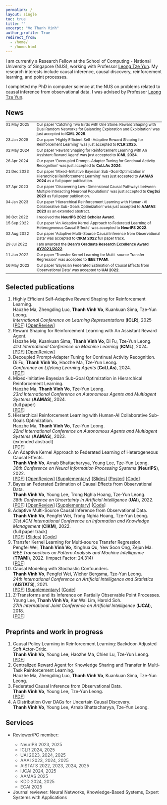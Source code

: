 ```yaml
---
permalink: /
layout: single
toc: true
title: ""
excerpt: "Vo Thanh Vinh"
author_profile: True
redirect_from: 
  - /home/
  - /home.html
---
```


I am currently a Research Fellow at the School of Computing - National University of Singapore (NUS), working with Professor <a href="https://www.comp.nus.edu.sg/~leongty/" target="_blank">Leong Tze Yun</a>. My research interests include causal inference, causal discovery, reinforcement learning, and point processes.

I completed my PhD in computer science at the NUS on problems related to causal inference from observational data. I was advised by Professor <a href="https://www.comp.nus.edu.sg/~leongty/" target="_blank">Leong Tze Yun</a>.
## News
<table style='border:none;font-size: 0.85em;'>
    <tr style='border:none;'>
      <td style='vertical-align: top;border:none;width: 100px;padding: 0px 0px 4px 0px; margin: 0;'><span class='date_news'>01 May 2025</span></td>
      <td align="left" style='vertical-align: top;border:none;padding: 0px 0px 4px 0px; margin: 0;'>Our paper 'Catching Two Birds with One Stone: Reward Shaping with Dual Random Networks for Balancing Exploration and Exploitation' was just accepted to <b>ICML 2025</b>.</td>
    </tr>
    <tr style='border:none;'>
      <td style='vertical-align: top;border:none;width: 100px;padding: 0px 0px 4px 0px; margin: 0;'><span class='date_news'>23 Jan 2025</span></td>
      <td align="left" style='vertical-align: top;border:none;padding: 0px 0px 4px 0px; margin: 0;'>Our paper 'Highly Efficient Self-Adaptive Reward Shaping for Reinforcement Learning' was just accepted to <b>ICLR 2025</b>.</td>
    </tr>
    <tr style='border:none;'>
      <td style='vertical-align: top;border:none;width: 100px;padding: 0px 0px 4px 0px; margin: 0;'><span class='date_news'>02 May 2024</span></td>
      <td align="left" style='vertical-align: top;border:none;padding: 0px 0px 4px 0px; margin: 0;'>Our paper 'Reward Shaping for Reinforcement Learning with An Assistant Reward Agent' was just accepted to <b>ICML 2024</b>.</td>
    </tr>
    <tr style='border:none;'>
      <td style='vertical-align: top;border:none;width: 100px;padding: 0px 0px 4px 0px; margin: 0;'><span class='date_news'>26 Apr 2024</span></td>
      <td align="left" style='vertical-align: top;border:none;padding: 0px 0px 4px 0px; margin: 0;'>Our paper 'Decoupled Prompt-Adapter Tuning for Continual Activity Recognition' was just accepted to <b>CoLLAs 2024</b>.</td>
    </tr>
    <tr style='border:none;'>
      <td style='vertical-align: top;border:none;width: 100px;padding: 0px 0px 4px 0px; margin: 0;'><span class='date_news'>21 Dec 2023</span></td>
      <td align="left" style='vertical-align: top;border:none;padding: 0px 0px 4px 0px; margin: 0;'>Our paper 'Mixed-Initiative Bayesian Sub-Goal Optimization in Hierarchical Reinforcement Learning' was just accepted to <b>AAMAS 2024</b> as a full paper publication.</td>
    </tr>
    <tr style='border:none;'>
      <td style='vertical-align: top;border:none;width: 100px;padding: 0px 0px 4px 0px; margin: 0;'><span class='date_news'>07 Apr 2023</span></td>
      <td align="left" style='vertical-align: top;border:none;padding: 0px 0px 4px 0px; margin: 0;'>Our paper 'Discovering Low-Dimensional Causal Pathways between Multiple Interacting Neuronal Populations' was just accepted to <b>CogSci 2023</b> as full paper publication.</td>
    </tr>
    <tr style='border:none;'>
      <td style='vertical-align: top;border:none;width: 100px;padding: 0px 0px 4px 0px; margin: 0;'><span class='date_news'>04 Jan 2023</span></td>
      <td align="left" style='vertical-align: top;border:none;padding: 0px 0px 4px 0px; margin: 0;'>Our paper 'Hierarchical Reinforcement Learning with Human-AI Collaborative Sub-Goals Optimization' was just accepted to <b>AAMAS 2023</b> as an extended abstract.</td>
    </tr>
    <tr style='border:none;'>
      <td style='vertical-align: top;border:none;width: 100px;padding: 0px 0px 4px 0px; margin: 0;'><span class='date_news'>08 Oct 2022</span></td>
      <td align="left" style='vertical-align: top;border:none;padding: 0px 0px 4px 0px; margin: 0;'>I received the <b>NeurIPS 2022 Scholar Award</b>.</td>
    </tr>
    <tr style='border:none;'>
      <td style='vertical-align: top;border:none;width: 100px;padding: 0px 0px 4px 0px; margin: 0;'><span class='date_news'>15 Sep 2022</span></td>
      <td align="left" style='vertical-align: top;border:none;padding: 0px 0px 4px 0px; margin: 0;'>Our paper 'An Adaptive Kernel Approach to Federated Learning of Heterogeneous Causal Effects' was accepted to <b>NeurIPS 2022</b>.</td>
    </tr>
    <tr style='border:none;'>
      <td style='vertical-align: top;border:none;width: 100px;padding: 0px 0px 4px 0px; margin: 0;'><span class='date_news'>02 Aug 2022</span></td>
      <td align="left" style='vertical-align: top;border:none;padding: 0px 0px 4px 0px; margin: 0;'>Our paper 'Adaptive Multi-Source Causal Inference from Observational Data' was accepted to <b>CIKM 2022</b> full paper track.</td>
    </tr>
    <tr style='border:none;'>
      <td style='vertical-align: top;border:none;width: 100px;padding: 0px 0px 4px 0px; margin: 0;'><span class='date_news'>29 Jul 2022</span></td>
      <td align="left" style='vertical-align: top;border:none;padding: 0px 0px 4px 0px; margin: 0;'>I am awarded the <b> <a href="https://www.comp.nus.edu.sg/programmes/pg/awards/deans-research/" target="_blank">Dean's Graduate Research Excellence Award AY2021/2022</a></b>.</td>
    </tr>
    <tr style='border:none;'>
      <td style='vertical-align: top;border:none;width: 100px;padding: 0px 0px 4px 0px; margin: 0;'><span class='date_news'>11 Jun 2022</span></td>
      <td align="left" style='vertical-align: top;border:none;padding: 0px 0px 4px 0px; margin: 0;'>Our paper 'Transfer Kernel Learning for Multi-source Transfer Regression' was accepted to <b>IEEE TPAMI</b>.</td>
    </tr>
    <tr style='border:none;'>
      <td style='vertical-align: top;border:none;width: 100px;padding: 0px 0px 4px 0px; margin: 0;'><span class='date_news'>16 May 2022</span></td>
      <td align="left" style='vertical-align: top;border:none;padding: 0px 0px 4px 0px; margin: 0;'>Our paper 'Bayesian Federated Estimation of Causal Effects from Observational Data' was accepted to <b>UAI 2022</b>.</td>
    </tr>
  <!--
    <tr style='border:none;'>
      <td style='vertical-align: top;border:none;width: 100px;padding: 0px 0px 4px 0px; margin: 0'><span class='date_news'>09 Feb 2022</span></td>
      <td align="left" style='vertical-align: top;border:none;padding: 0px 0px 4px 0px; margin: 0;'>I passed my PhD oral defense.</td>
    </tr>
    <tr style='border:none;'>
      <td style='vertical-align: top;border:none;width: 100px;padding: 0; margin: 0'><span class='date_news'>08 Aug 2021</span></td>
      <td align="left" style='vertical-align: top;border:none;padding: 0; margin: 0;'>I submitted my PhD thesis.</td>
    </tr>
  -->
</table>

## Selected publications
<!-- ======-->
1. Highly Efficient Self-Adaptive Reward Shaping for Reinforcement Learning. <br />Haozhe Ma, Zhengding Luo, **Thanh Vinh Vo**, Kuankuan Sima, Tze-Yun Leong. <br />*International Conference on Learning Representations* (**ICLR**), 2025 <br /> [<a href="https://arxiv.org/pdf/2408.03029" target="_blank">PDF</a>] [<a href="https://openreview.net/forum?id=QOfWubPhdS" target="_blank">OpenReview</a>]
2. Reward Shaping for Reinforcement Learning with An Assistant Reward Agent. <br />Haozhe Ma, Kuankuan Sima, **Thanh Vinh Vo**, Di Fu, Tze-Yun Leong. <br />*41st International Conference on Machine Learning* (**ICML**), 2024. <br />[<a href="https://raw.githubusercontent.com/mlresearch/v235/main/assets/ma24l/ma24l.pdf" target="_blank">PDF</a>] [<a href="https://openreview.net/forum?id=a3XFF0PGLU" target="_blank">OpenReview</a>]
3. Decoupled Prompt-Adapter Tuning for Continual Activity Recognition. <br />Di Fu, **Thanh Vinh Vo**, Haozhe Ma, Tze-Yun Leong. <br />*Conference on Lifelong Learning Agents* (**CoLLAs**), 2024. <br />[<a href="https://drive.google.com/file/d/1rvCToxR_ErO-N9ibSmma2Lm-zmQvus_j/view" target="_blank">PDF</a>]
4. Mixed-Initiative Bayesian Sub-Goal Optimization in Hierarchical Reinforcement Learning. <br /> Haozhe Ma, **Thanh Vinh Vo**, Tze-Yun Leong. <br />*23rd International Conference on Autonomous Agents and Multiagent Systems* (**AAMAS**), 2024. <br />(full paper)<br />[<a href="https://dl.acm.org/doi/abs/10.5555/3635637.3662991" target="_blank">PDF</a>]
5. Hierarchical Reinforcement Learning with Human-AI Collaborative Sub-Goals Optimization. <br /> Haozhe Ma, **Thanh Vinh Vo**, Tze-Yun Leong. <br />*22nd International Conference on Autonomous Agents and Multiagent Systems* (**AAMAS**), 2023. <br />(extended abstract) <br />[<a href="https://dl.acm.org/doi/abs/10.5555/3545946.3598917" target="_blank">PDF</a>]
6. An Adaptive Kernel Approach to Federated Learning of Heterogeneous Causal Effects. <br />**Thanh Vinh Vo**, Arnab Bhattacharyya, Young Lee, Tze-Yun Leong. <br />*36th Conference on Neural Information Processing Systems* (**NeurIPS**), 2022.<br /> [<a href="https://openreview.net/pdf?id=fJt2KFnRqZ" target="_blank">PDF</a>] [<a href="https://openreview.net/forum?id=fJt2KFnRqZ" target="_blank">OpenReview</a>] [<a href="https://openreview.net/attachment?id=fJt2KFnRqZ&name=supplementary_material" target="_blank">Supplementary</a>] [<a href="https://vothanhvinh.github.io/files/CausalRFF_NeurIPS2022_short_slides.pdf" target="_blank">Slides</a>] [<a href="https://vothanhvinh.github.io/files/CausalRFF_NeurIPS_2022_Poster_A0.pdf" target="_blank">Poster</a>] [<a href="https://github.com/vothanhvinh/CausalRFF" target="_blank">Code</a>]
7. Bayesian Federated Estimation of Causal Effects from Observational Data. <br />**Thanh Vinh Vo**, Young Lee, Trong Nghia Hoang, Tze-Yun Leong. <br />*38th Conference on Uncertainty in Artificial Intelligence* (**UAI**), 2022. <br />[<a href="https://proceedings.mlr.press/v180/vo22a/vo22a.pdf" target="_blank">PDF</a>] [<a href="https://openreview.net/forum?id=BEl3vP8sqlc" target="_blank">OpenReview</a>] [<a href="https://proceedings.mlr.press/v180/vo22a/vo22a-supp.pdf" target="_blank">Supplementary</a>] [<a href="https://github.com/vothanhvinh/FedCI" target="_blank">Code</a>]
8. Adaptive Multi-Source Causal Inference from Observational Data. <br />**Thanh Vinh Vo**, Pengfei Wei, Trong Nghia Hoang, Tze-Yun Leong. <br />*31st ACM International Conference on Information and Knowledge Management* (**CIKM**), 2022. <br />(full paper track)<br />[<a href="https://dl.acm.org/doi/pdf/10.1145/3511808.3557230" target="_blank">PDF</a>] [<a href="https://vothanhvinh.github.io/files/AdaTRANS_CIKM2022_slides.pdf" target="_blank">Slides</a>]  [<a href="https://github.com/vothanhvinh/AdaTRANS" target="_blank">Code</a>]
9. Transfer Kernel Learning for Multi-source Transfer Regression. <br />Pengfei Wei, **Thanh Vinh Vo**, Xinghua Qu, Yew Soon Ong, Zejun Ma. <br />*IEEE Transactions on Pattern Analysis and Machine Intelligence* (**TPAMI**), 2022. (Impact Factor: 24.314) <br />[<a href="https://ieeexplore.ieee.org/document/9802749" target="_blank">PDF</a>]
10. Causal Modeling with Stochastic Confounders. <br />**Thanh Vinh Vo**, Pengfei Wei, Wicher Bergsma, Tze-Yun Leong. <br />*24th International Conference on Artificial Intelligence and Statistics* (**AISTATS**), 2021. <br />[<a href="http://proceedings.mlr.press/v130/vinh-vo21a/vinh-vo21a.pdf" target="_blank">PDF</a>] [<a href="http://proceedings.mlr.press/v130/vinh-vo21a/vinh-vo21a-supp.pdf" target="_blank">Supplementary</a>] [<a href="https://github.com/vothanhvinh/CausalSC" target="_blank">Code</a>]
11. Z-Transforms and its Inference on Partially Observable Point Processes. <br />Young Lee, **Thanh Vinh Vo**, Kar Wai Lim, Harold Soh. <br />*27th International Joint Conference on Artificial Intelligence* (**IJCAI**), 2018. <br />[<a href="https://www.ijcai.org/proceedings/2018/0328.pdf" target="_blank">PDF</a>]

<!--
13. Generation Meets Recommendation: Proposing Novel Items for Groups of Users. <br />**Thanh Vinh Vo**, Harold Soh. <br />*ACM Recommender Systems Conference* (**RecSys**), 2018. *(Best Long Paper Award Runner-up)* <br />
-->

<!--
13. Instance Reduction for Time Series Classification using MDL Principle. <br />**Thanh Vinh Vo**, Duong Tuan Anh. <br />*Intelligent Data Analysis 21(3)*, IOS Press, 2017.
-->

<!--
Discovering Low-Dimensional Causal Pathways between Multiple Interacting Neuronal Populations. <br /> Evangelos Sigalas, **Thanh Vinh Vo**, Tze-Yun Leong, Camilo Libedinsky. <br />*45th Annual Meeting of the Cognitive Science Society* (**CogSci**), 2023. <br />(full paper) <br />[<a href="https://escholarship.org/uc/item/3r68f33q" target="_blank">PDF</a>]
-->
	

## Preprints and work in progress
<!-- ======-->
1. Causal Policy Learning in Reinforcement Learning: Backdoor-Adjusted Soft Actor-Critic. <br />**Thanh Vinh Vo**, Young Lee, Haozhe Ma, Chien Lu, Tze-Yun Leong. <br />[<a href="https://arxiv.org/pdf/2308.13047v2" target="_blank">PDF</a>]
2. Centralized Reward Agent for Knowledge Sharing and Transfer in Multi-Task Reinforcement Learning. <br />Haozhe Ma, Zhengding Luo, **Thanh Vinh Vo**, Kuankuan Sima, Tze-Yun Leong. <br />
3. Federated Causal Inference from Observational Data. <br />**Thanh Vinh Vo**, Young Lee, Tze-Yun Leong. <br />[<a href="https://arxiv.org/pdf/2308.13047v2" target="_blank">PDF</a>]
4. A Distribution Over DAGs for Uncertain Causal Discovery. <br />**Thanh Vinh Vo**, Young Lee, Arnab Bhattacharyya, Tze-Yun Leong.

<!--
## Teaching
GAP teaching assistant at National University of Singapore, 2017-2020.
- Programming methodology
- Data structures and algorithms
-->

## Services
<ul>
  <li>Reviewer/PC member:</li>
  <ul style='font-size=1em; color: #494e52;'>
    <li>NeurIPS 2023, 2025</li>
    <li>ICLR 2024, 2025</li>
    <li>UAI 2023, 2024, 2025</li>
    <li>AAAI 2023, 2024, 2025</li>
    <li>AISTATS 2022, 2023, 2024, 2025</li>
    <li>IJCAI 2024, 2025</li>
    <li>AAMAS 2025</li>
    <li>KDD 2024, 2025</li>
    <li>ECAI 2025</li>
  </ul>
  <li>Journal reviewer: Neural Networks, Knowledge-Based Systems, Expert Systems with Applications</li> <!-- Computers & Industrial Engineering-->
</ul>


<!--
## PhD thesis
- Causal Inference from Observational Data <br />Advisor: Professor <a href="https://www.comp.nus.edu.sg/~leongty/" target="_blank">Leong Tze Yun</a>
-->
